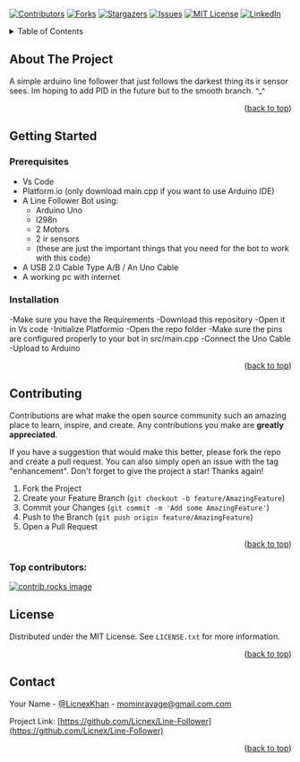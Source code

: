 <!-- Improved compatibility of back to top link: See: https://github.com/othneildrew/Best-README-Template/pull/73 -->
<a id="readme-top"></a>
<!--
*** Thanks for checking out the Best-README-Template. If you have a suggestion
*** that would make this better, please fork the repo and create a pull request
*** or simply open an issue with the tag "enhancement".
*** Don't forget to give the project a star!
*** Thanks again! Now go create something AMAZING! :D
-->



<!-- PROJECT SHIELDS -->
<!--
*** I'm using markdown "reference style" links for readability.
*** Reference links are enclosed in brackets [ ] instead of parentheses ( ).
*** See the bottom of this document for the declaration of the reference variables
*** for contributors-url, forks-url, etc. This is an optional, concise syntax you may use.
*** https://www.markdownguide.org/basic-syntax/#reference-style-links
-->
[![Contributors][contributors-shield]][contributors-url]
[![Forks][forks-shield]][forks-url]
[![Stargazers][stars-shield]][stars-url]
[![Issues][issues-shield]][issues-url]
[![MIT License][license-shield]][license-url]
[![LinkedIn][linkedin-shield]][linkedin-url]




<!-- TABLE OF CONTENTS -->
<details>
  <summary>Table of Contents</summary>
  <ol>
    <li>
      <a href="#about-the-project">About The Project</a>
    </li>
    <li>
      <a href="#getting-started">Getting Started</a>
      <ul>
        <li><a href="#prerequisites">Prerequisites</a></li>
        <li><a href="#installation">Installation</a></li>
      </ul>
    </li>
    <li><a href="#contributing">Contributing</a></li>
    <li><a href="#license">License</a></li>
    <li><a href="#contact">Contact</a></li>
  </ol>
</details>



<!-- ABOUT THE PROJECT -->
## About The Project

A simple arduino line follower that just follows the darkest thing its ir sensor sees. Im hoping to add PID in the future but to the smooth branch. ^_^

<p align="right">(<a href="#readme-top">back to top</a>)</p>



<!-- GETTING STARTED -->
## Getting Started

### Prerequisites
- Vs Code 
- Platform.io (only download main.cpp if you want to use Arduino IDE)
- A Line Follower Bot using:
    - Arduino Uno
    - l298n
    - 2 Motors
    - 2 ir sensors
    - (these are just the important things that you need for the bot to work with this code)
- A USB 2.0 Cable Type A/B / An Uno Cable 
- A working pc with internet
### Installation

-Make sure you have the Requirements
-Download this repository
-Open it in Vs code
-Initialize Platformio
-Open the repo folder
-Make sure the pins are configured properly to your bot in src/main.cpp
-Connect the Uno Cable
-Upload to Arduino

<p align="right">(<a href="#readme-top">back to top</a>)</p>


<!-- CONTRIBUTING -->
## Contributing

Contributions are what make the open source community such an amazing place to learn, inspire, and create. Any contributions you make are **greatly appreciated**.

If you have a suggestion that would make this better, please fork the repo and create a pull request. You can also simply open an issue with the tag "enhancement".
Don't forget to give the project a star! Thanks again!

1. Fork the Project
2. Create your Feature Branch (`git checkout -b feature/AmazingFeature`)
3. Commit your Changes (`git commit -m 'Add some AmazingFeature'`)
4. Push to the Branch (`git push origin feature/AmazingFeature`)
5. Open a Pull Request

<p align="right">(<a href="#readme-top">back to top</a>)</p>

### Top contributors:

<a href="https://github.com/Licnex/Line-Follower/graphs/contributors">
  <img src="https://contrib.rocks/image?repo=Licnex/Line-Follower" alt="contrib.rocks image" />
</a>

<!-- LICENSE -->
## License

Distributed under the MIT License. See `LICENSE.txt` for more information.

<p align="right">(<a href="#readme-top">back to top</a>)</p>



<!-- CONTACT -->
## Contact

Your Name - [@LicnexKhan](https://twitter.com/@LicnexKhan) - mominravage@gmail.com.com

Project Link: [https://github.com/Licnex/Line-Follower](https://github.com/Licnex/Line-Follower)

<p align="right">(<a href="#readme-top">back to top</a>)</p>



<!-- MARKDOWN LINKS & IMAGES -->
<!-- https://www.markdownguide.org/basic-syntax/#reference-style-links -->
[contributors-shield]: https://img.shields.io/github/contributors/Licnex/Line-Follower.svg?style=for-the-badge
[contributors-url]: https://github.com/Licnex/Line-Follower/graphs/contributors
[forks-shield]: https://img.shields.io/github/forks/Licnex/Line-Follower.svg?style=for-the-badge
[forks-url]: https://github.com/Licnex/Line-Follower/network/members
[stars-shield]: https://img.shields.io/github/stars/Licnex/Line-Follower.svg?style=for-the-badge
[stars-url]: https://github.com/Licnex/Line-Follower/stargazers
[issues-shield]: https://img.shields.io/github/issues/Licnex/Line-Follower.svg?style=for-the-badge
[issues-url]: https://github.com/Licnex/Line-Follower/issues
[license-shield]: https://img.shields.io/github/license/Licnex/Line-Follower.svg?style=for-the-badge
[license-url]: https://github.com/Licnex/Line-Follower/blob/master/LICENSE.txt
[linkedin-shield]: https://img.shields.io/badge/-LinkedIn-black.svg?style=for-the-badge&logo=linkedin&colorB=555
[linkedin-url]: https://linkedin.com/in/momin-khan-592797283
[product-screenshot]: images/screenshot.png
[Next.js]: https://img.shields.io/badge/next.js-000000?style=for-the-badge&logo=nextdotjs&logoColor=white
[Next-url]: https://nextjs.org/
[React.js]: https://img.shields.io/badge/React-20232A?style=for-the-badge&logo=react&logoColor=61DAFB
[React-url]: https://reactjs.org/
[Vue.js]: https://img.shields.io/badge/Vue.js-35495E?style=for-the-badge&logo=vuedotjs&logoColor=4FC08D
[Vue-url]: https://vuejs.org/
[Angular.io]: https://img.shields.io/badge/Angular-DD0031?style=for-the-badge&logo=angular&logoColor=white
[Angular-url]: https://angular.io/
[Svelte.dev]: https://img.shields.io/badge/Svelte-4A4A55?style=for-the-badge&logo=svelte&logoColor=FF3E00
[Svelte-url]: https://svelte.dev/
[Laravel.com]: https://img.shields.io/badge/Laravel-FF2D20?style=for-the-badge&logo=laravel&logoColor=white
[Laravel-url]: https://laravel.com
[Bootstrap.com]: https://img.shields.io/badge/Bootstrap-563D7C?style=for-the-badge&logo=bootstrap&logoColor=white
[Bootstrap-url]: https://getbootstrap.com
[JQuery.com]: https://img.shields.io/badge/jQuery-0769AD?style=for-the-badge&logo=jquery&logoColor=white
[JQuery-url]: https://jquery.com 